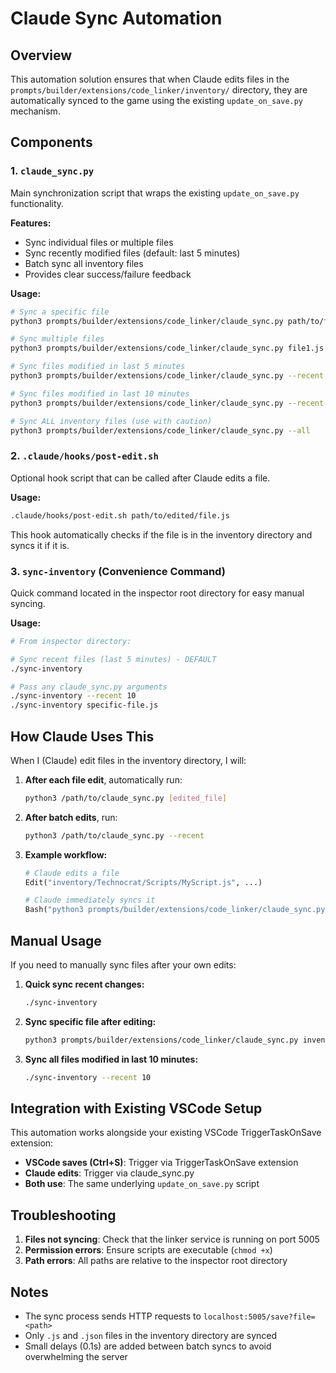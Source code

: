 # Claude Sync Automation

## Overview
This automation solution ensures that when Claude edits files in the `prompts/builder/extensions/code_linker/inventory/` directory, they are automatically synced to the game using the existing `update_on_save.py` mechanism.

## Components

### 1. `claude_sync.py`
Main synchronization script that wraps the existing `update_on_save.py` functionality.

**Features:**
- Sync individual files or multiple files
- Sync recently modified files (default: last 5 minutes)
- Batch sync all inventory files
- Provides clear success/failure feedback

**Usage:**
```bash
# Sync a specific file
python3 prompts/builder/extensions/code_linker/claude_sync.py path/to/file.js

# Sync multiple files
python3 prompts/builder/extensions/code_linker/claude_sync.py file1.js file2.json

# Sync files modified in last 5 minutes
python3 prompts/builder/extensions/code_linker/claude_sync.py --recent

# Sync files modified in last 10 minutes
python3 prompts/builder/extensions/code_linker/claude_sync.py --recent 10

# Sync ALL inventory files (use with caution)
python3 prompts/builder/extensions/code_linker/claude_sync.py --all
```

### 2. `.claude/hooks/post-edit.sh`
Optional hook script that can be called after Claude edits a file.

**Usage:**
```bash
.claude/hooks/post-edit.sh path/to/edited/file.js
```

This hook automatically checks if the file is in the inventory directory and syncs it if it is.

### 3. `sync-inventory` (Convenience Command)
Quick command located in the inspector root directory for easy manual syncing.

**Usage:**
```bash
# From inspector directory:

# Sync recent files (last 5 minutes) - DEFAULT
./sync-inventory

# Pass any claude_sync.py arguments
./sync-inventory --recent 10
./sync-inventory specific-file.js
```

## How Claude Uses This

When I (Claude) edit files in the inventory directory, I will:

1. **After each file edit**, automatically run:
   ```bash
   python3 /path/to/claude_sync.py [edited_file]
   ```

2. **After batch edits**, run:
   ```bash
   python3 /path/to/claude_sync.py --recent
   ```

3. **Example workflow:**
   ```python
   # Claude edits a file
   Edit("inventory/Technocrat/Scripts/MyScript.js", ...)

   # Claude immediately syncs it
   Bash("python3 prompts/builder/extensions/code_linker/claude_sync.py inventory/Technocrat/Scripts/MyScript.js")
   ```

## Manual Usage

If you need to manually sync files after your own edits:

1. **Quick sync recent changes:**
   ```bash
   ./sync-inventory
   ```

2. **Sync specific file after editing:**
   ```bash
   python3 prompts/builder/extensions/code_linker/claude_sync.py inventory/Technocrat/Scripts/MyScript.js
   ```

3. **Sync all files modified in last 10 minutes:**
   ```bash
   ./sync-inventory --recent 10
   ```

## Integration with Existing VSCode Setup

This automation works alongside your existing VSCode TriggerTaskOnSave extension:
- **VSCode saves (Ctrl+S)**: Trigger via TriggerTaskOnSave extension
- **Claude edits**: Trigger via claude_sync.py
- **Both use**: The same underlying `update_on_save.py` script

## Troubleshooting

1. **Files not syncing**: Check that the linker service is running on port 5005
2. **Permission errors**: Ensure scripts are executable (`chmod +x`)
3. **Path errors**: All paths are relative to the inspector root directory

## Notes
- The sync process sends HTTP requests to `localhost:5005/save?file=<path>`
- Only `.js` and `.json` files in the inventory directory are synced
- Small delays (0.1s) are added between batch syncs to avoid overwhelming the server